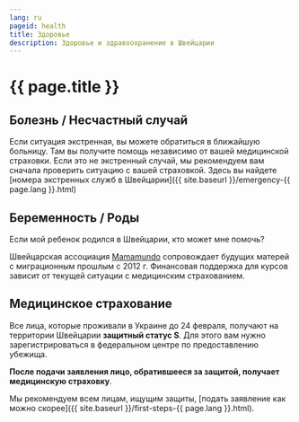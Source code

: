 ```yaml
---
lang: ru
pageid: health
title: Здоровье
description: Здоровье и здравоохранение в Швейцарии
---
```

# {{ page.title }}

## Болезнь / Несчастный случай

Если ситуация экстренная, вы можете обратиться в ближайшую больницу. Там вы получите помощь независимо от вашей медицинской страховки.
Если это не экстренный случай, мы рекомендуем вам сначала проверить ситуацию с вашей страховкой.
Здесь вы найдете [номера экстренных служб в Швейцарии]({{ site.baseurl }}/emergency-{{ page.lang }}.html)

## Беременность / Роды
Если мой ребенок родился в Швейцарии, кто может мне помочь?

Швейцарская ассоциация [Mamamundo](http://staging.gesundheitsfoerderung.ch/pgv/gefoerderte-projekte/mamamundo.html) сопровождает будущих матерей с миграционным прошлым с 2012 г. Финансовая поддержка для курсов зависит от текущей ситуации с медицинским страхованием.


## Медицинское страхование
Все лица, которые проживали в Украине до 24 февраля, получают на территории Швейцарии **защитный статус S**.
Для этого вам нужно зарегистрироваться в федеральном центре по предоставлению убежища. 

**После подачи заявления лицо, обратившееся за защитой, получает медицинскую страховку**.

Мы рекомендуем всем лицам, ищущим защиты, [подать заявление как можно скорее]({{ site.baseurl }}/first-steps-{{ page.lang }}.html).
